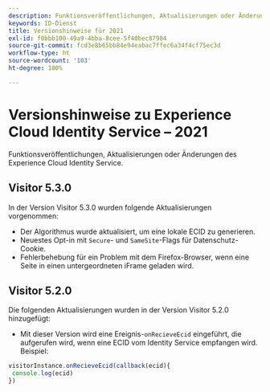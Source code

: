 ```yaml
---
description: Funktionsveröffentlichungen, Aktualisierungen oder Änderungen des Experience Cloud Identity Services.
keywords: ID-Dienst
title: Versionshinweise für 2021
exl-id: f0bbb100-49a9-4bba-8cee-5f40bec87984
source-git-commit: fcd3e8b65bb84e94eabac7ffec6a34f4cf75ec3d
workflow-type: ht
source-wordcount: '103'
ht-degree: 100%

---
```


# Versionshinweise zu Experience Cloud Identity Service – 2021

Funktionsveröffentlichungen, Aktualisierungen oder Änderungen des Experience Cloud Identity Service.

## Visitor 5.3.0

In der Version Visitor 5.3.0 wurden folgende Aktualisierungen vorgenommen:

* Der Algorithmus wurde aktualisiert, um eine lokale ECID zu generieren.
* Neuestes Opt-in mit `Secure`- und `SameSite`-Flags für Datenschutz-Cookie.
* Fehlerbehebung für ein Problem mit dem Firefox-Browser, wenn eine Seite in einen untergeordneten iFrame geladen wird.

## Visitor 5.2.0

Die folgenden Aktualisierungen wurden in der Version Visitor 5.2.0 hinzugefügt:

* Mit dieser Version wird eine Ereignis-`onRecieveEcid` eingeführt, die aufgerufen wird, wenn eine ECID vom Identity Service empfangen wird. Beispiel:

```js
visitorInstance.onRecieveEcid(callback(ecid){
 console.log(ecid)
})
```
